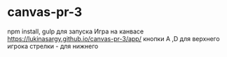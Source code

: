# canvas-pr-3
npm install, gulp для запуска
Игра на канвасе
https://lukinasargy.github.io/canvas-pr-3/app/
кнопки A ,D для верхнего игрока
стрелки - для нижнего
